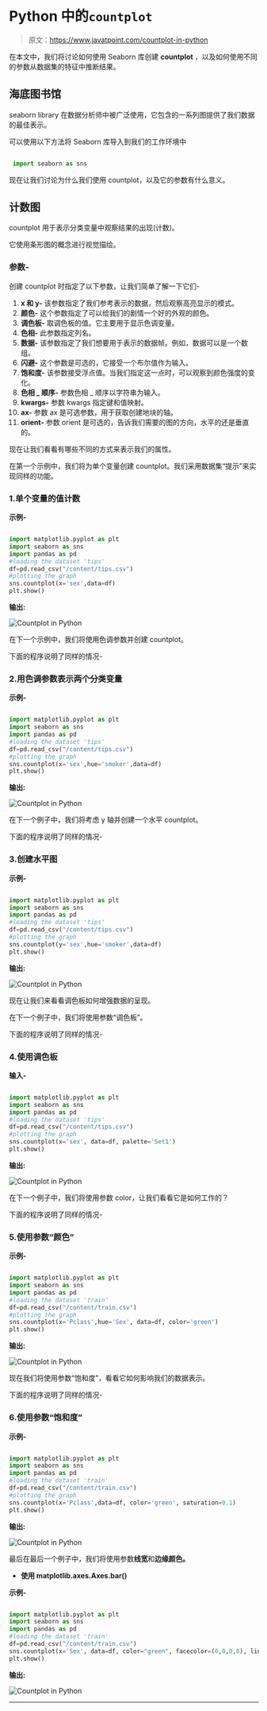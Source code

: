 # Python 中的`countplot`

> 原文：<https://www.javatpoint.com/countplot-in-python>

在本文中，我们将讨论如何使用 Seaborn 库创建 **countplot** ，以及如何使用不同的参数从数据集的特征中推断结果。

## 海底图书馆

seaborn library 在数据分析师中被广泛使用，它包含的一系列图提供了我们数据的最佳表示。

可以使用以下方法将 Seaborn 库导入到我们的工作环境中

```py

 import seaborn as sns 

```

现在让我们讨论为什么我们使用 countplot，以及它的参数有什么意义。

## 计数图

countplot 用于表示分类变量中观察结果的出现(计数)。

它使用条形图的概念进行视觉描绘。

### 参数-

创建 countplot 时指定了以下参数，让我们简单了解一下它们-

1.  **x 和 y-** 该参数指定了我们参考表示的数据，然后观察高亮显示的模式。
2.  **颜色-** 这个参数指定了可以给我们的剧情一个好的外观的颜色。
3.  **调色板-** 取调色板的值。它主要用于显示色调变量。
4.  **色相-** 此参数指定列名。
5.  **数据-** 该参数指定了我们想要用于表示的数据帧。例如，数据可以是一个数组。
6.  **闪避-** 这个参数是可选的，它接受一个布尔值作为输入。
7.  **饱和度-** 该参数接受浮点值。当我们指定这一点时，可以观察到颜色强度的变化。
8.  **色相 _ 顺序-** 参数色相 _ 顺序以字符串为输入。
9.  **kwargs-** 参数 kwargs 指定键和值映射。
10.  **ax-** 参数 ax 是可选参数，用于获取创建地块的轴。
11.  **orient-** 参数 orient 是可选的，告诉我们需要的图的方向，水平的还是垂直的。

现在让我们看看有哪些不同的方式来表示我们的属性。

在第一个示例中，我们将为单个变量创建 countplot。我们采用数据集“提示”来实现同样的功能。

### 1.单个变量的值计数

**示例-**

```py

import matplotlib.pyplot as plt
import seaborn as sns
import pandas as pd
#loading the dataset 'tips'
df=pd.read_csv("/content/tips.csv")
#plotting the graph
sns.countplot(x='sex',data=df)
plt.show()

```

**输出:**

![Countplot in Python](img/ee201ec2cfa03708c25905dea9a817a0.png)

在下一个示例中，我们将使用色调参数并创建 countplot。

下面的程序说明了同样的情况-

### 2.用色调参数表示两个分类变量

**示例-**

```py

import matplotlib.pyplot as plt
import seaborn as sns
import pandas as pd
#loading the dataset 'tips'
df=pd.read_csv("/content/tips.csv")
#plotting the graph
sns.countplot(x='sex',hue='smoker',data=df)
plt.show()

```

**输出:**

![Countplot in Python](img/8e7ab7dc0e132f962fb775c11de62985.png)

在下一个例子中，我们将考虑 y 轴并创建一个水平 countplot。

下面的程序说明了同样的情况-

### 3.创建水平图

**示例-**

```py

import matplotlib.pyplot as plt
import seaborn as sns
import pandas as pd
#loading the dataset 'tips'
df=pd.read_csv("/content/tips.csv")
#plotting the graph
sns.countplot(y='sex',hue='smoker',data=df)
plt.show()

```

**输出:**

![Countplot in Python](img/d833e8f5267179d7c7c53ded54378193.png)

现在让我们来看看调色板如何增强数据的呈现。

在下一个例子中，我们将使用参数“调色板”。

下面的程序说明了同样的情况-

### 4.使用调色板

**输入-**

```py

import matplotlib.pyplot as plt
import seaborn as sns
import pandas as pd
#loading the dataset 'tips'
df=pd.read_csv("/content/tips.csv")
#plotting the graph
sns.countplot(x='sex', data=df, palette='Set1')
plt.show()

```

**输出:**

![Countplot in Python](img/17f47d35924d411f2cb70103c74f1e0d.png)

在下一个例子中，我们将使用参数 color，让我们看看它是如何工作的？

下面的程序说明了同样的情况-

### 5.使用参数“颜色”

**示例-**

```py

import matplotlib.pyplot as plt
import seaborn as sns
import pandas as pd
#loading the dataset 'train'
df=pd.read_csv("/content/train.csv")
#plotting the graph
sns.countplot(x='Pclass',hue='Sex', data=df, color='green')
plt.show()

```

**输出:**

![Countplot in Python](img/a6e63a5a90caf0f24787f453b6bc11da.png)

现在我们将使用参数“饱和度”，看看它如何影响我们的数据表示。

下面的程序说明了同样的情况-

### 6.使用参数“饱和度”

**示例-**

```py

import matplotlib.pyplot as plt
import seaborn as sns
import pandas as pd
#loading the dataset 'train'
df=pd.read_csv("/content/train.csv")
#plotting the graph
sns.countplot(x='Pclass',data=df, color='green', saturation=0.1)
plt.show()

```

**输出:**

![Countplot in Python](img/012d874a3b18af43934c82cb9ae68e79.png)

最后在最后一个例子中，我们将使用参数**线宽**和**边缘颜色。**

*   **使用 matplotlib.axes.Axes.bar()**

**示例-**

```py

import matplotlib.pyplot as plt
import seaborn as sns
import pandas as pd
#loading the dataset 'train'
df=pd.read_csv("/content/train.csv")
sns.countplot(x='Sex', data=df, color="green", facecolor=(0,0,0,0), linewidth=5, edgecolor=sns.color_palette("BrBG",2))
plt.show()

```

**输出:**

![Countplot in Python](img/4e75bf46182c331a09a2df701903c9f5.png)

* * *